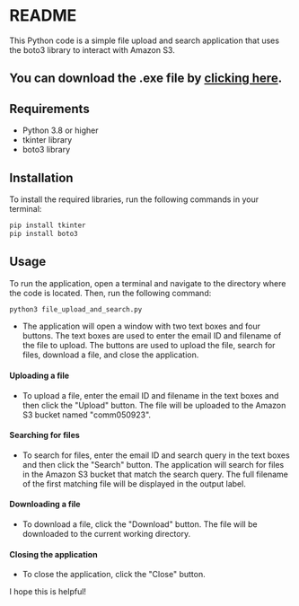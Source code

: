 # README
This Python code is a simple file upload and search application that uses the boto3 library to interact with Amazon S3.
## You can download the .exe file by [**clicking here**](https://github.com/akshyat02/aws-file-system/blob/main/amazon-file-system).
## Requirements
- Python 3.8 or higher
- tkinter library
- boto3 library

## Installation
To install the required libraries, run the following commands in your terminal:
```bash
pip install tkinter
pip install boto3
```
## Usage
To run the application, open a terminal and navigate to the directory where the code is located. Then, run the following command:
```bash
python3 file_upload_and_search.py
```
- The application will open a window with two text boxes and four buttons. The text boxes are used to enter the email ID and filename of the file to upload. The buttons are used to upload the file, search for files, download a file, and close the application.

#### Uploading a file
- To upload a file, enter the email ID and filename in the text boxes and then click the "Upload" button. The file will be uploaded to the Amazon S3 bucket named "comm050923".

#### Searching for files
- To search for files, enter the email ID and search query in the text boxes and then click the "Search" button. The application will search for files in the Amazon S3 bucket that match the search query. The full filename of the first matching file will be displayed in the output label.

#### Downloading a file
- To download a file, click the "Download" button. The file will be downloaded to the current working directory.

#### Closing the application
- To close the application, click the "Close" button.

I hope this is helpful!

